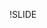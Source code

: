 !SLIDE
<!-- what libraries are for machine learning, como implementar linear
regression con gradient descent + hadoop, como implementar stochastic gradient
descent -->

